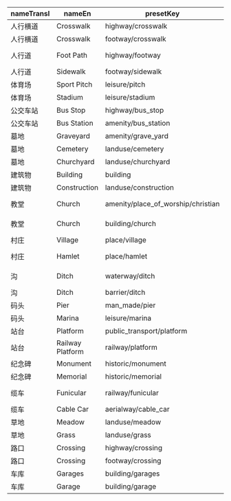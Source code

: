 |nameTransl|nameEn|presetKey|searchable|icon|tags0|tags1|tags2|tags3|tags4|geometryArea|geometryLine|geometryPoint|geometryVertex|geometryRelation|
| ------ | ------ | ------ | ------ | ------ | ------ | ------ | ------ | ------ | ------ | ------ | ------ | ------ | ------ | ------ |
|人行横道|Crosswalk|highway/crosswalk| | |highway=crossing|crossing=zebra| | | | | | |vertex| |
|人行横道|Crosswalk|footway/crosswalk| | |highway=footway|footway=crossing|crossing=zebra| | | |line| | | |
|人行道|Foot Path|highway/footway| |highway-footway|highway=footway| | | | |area|line| | | |
|人行道|Sidewalk|footway/sidewalk| | |highway=footway|footway=sidewalk| | | | |line| | | |
|体育场|Sport Pitch|leisure/pitch| |pitch|leisure=pitch| | | | |area| |point| | |
|体育场|Stadium|leisure/stadium| |pitch|leisure=stadium| | | | |area| |point| | |
|公交车站|Bus Stop|highway/bus_stop| |bus|highway=bus_stop| | | | | | |point|vertex| |
|公交车站|Bus Station|amenity/bus_station| |bus|amenity=bus_station| | | | |area| |point| | |
|墓地|Graveyard|amenity/grave_yard| |cemetery|amenity=grave_yard| | | | |area| |point| | |
|墓地|Cemetery|landuse/cemetery| |cemetery|landuse=cemetery| | | | |area| | | | |
|墓地|Churchyard|landuse/churchyard| | |landuse=churchyard| | | | |area| | | | |
|建筑物|Building|building| |building|building=*| | | | |area| | | | |
|建筑物|Construction|landuse/construction| | |landuse=construction| | | | |area| | | | |
|教堂|Church|amenity/place_of_worship/christian| |religious-christian|amenity=place_of_worship|religion=christian| | | |area| |point| | |
|教堂|Church|building/church| |place-of-worship|building=church| | | | |area| |point| | |
|村庄|Village|place/village| |village|place=village| | | | |area| |point| | |
|村庄|Hamlet|place/hamlet| |triangle-stroked|place=hamlet| | | | |area| |point| | |
|沟|Ditch|waterway/ditch| |waterway-ditch|waterway=ditch| | | | | |line| | | |
|沟|Ditch|barrier/ditch| | |barrier=ditch| | | | |area|line| | | |
|码头|Pier|man_made/pier| | |man_made=pier| | | | |area|line| | | |
|码头|Marina|leisure/marina| |harbor|leisure=marina| | | | |area| |point|vertex| |
|站台|Platform|public_transport/platform| | |public_transport=platform| | | | |area|line|point|vertex| |
|站台|Railway Platform|railway/platform| | |railway=platform| | | | |area|line|point|vertex| |
|纪念碑|Monument|historic/monument| |monument|historic=monument| | | | |area| |point|vertex| |
|纪念碑|Memorial|historic/memorial| |monument|historic=memorial| | | | |area| |point|vertex| |
|缆车|Funicular|railway/funicular| |railway-rail|railway=funicular| | | | | |line| | | |
|缆车|Cable Car|aerialway/cable_car| | |aerialway=cable_car| | | | | |line| | | |
|草地|Meadow|landuse/meadow| | |landuse=meadow| | | | |area| | | | |
|草地|Grass|landuse/grass| | |landuse=grass| | | | |area| | | | |
|路口|Crossing|highway/crossing| | |highway=crossing| | | | | | | |vertex| |
|路口|Crossing|footway/crossing| | |highway=footway|footway=crossing| | | | |line| | | |
|车库|Garages|building/garages| |warehouse|building=garages| | | | |area| |point| | |
|车库|Garage|building/garage| |warehouse|building=garage| | | | |area| |point| | |
